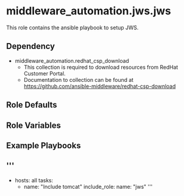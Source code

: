 middleware_automation.jws.jws
==================================================

This role contains the ansible playbook to setup JWS.


Dependency
--------------
- middleware_automation.redhat_csp_download
    - This collection is required to download resources from RedHat Customer Portal.
    - Documentation to collection can be found at <https://github.com/ansible-middleware/redhat-csp-download>

<!--start argument_specs-->
Role Defaults
-------------


Role Variables
--------------


<!--end argument_specs-->


Example Playbooks
--------------
'''
---
- hosts: all
  tasks:
    - name: "Include tomcat"
      include_role:
        name: "jws"
'''

